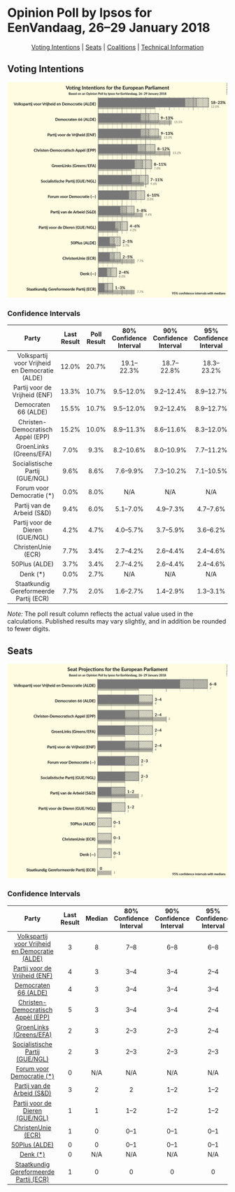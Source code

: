 # Opinion Poll by Ipsos for EenVandaag, 26–29 January 2018

<p align="center"><a href="#voting-intentions">Voting Intentions</a> | <a href="#seats">Seats</a> | <a href="#coalitions">Coalitions</a> | <a href="#technical-information">Technical Information</a></p>

## Voting Intentions

![Graph with voting intentions not yet produced](2018-01-29-Ipsos.png "Voting Intentions")

### Confidence Intervals

| Party | Last Result | Poll Result | 80% Confidence Interval | 90% Confidence Interval | 95% Confidence Interval | 99% Confidence Interval |
|:-----:|:-----------:|:-----------:|:-----------------------:|:-----------------------:|:-----------------------:|:-----------------------:|
| Volkspartij voor Vrijheid en Democratie (ALDE) | 12.0% | 20.7% | 19.1–22.3% |18.7–22.8% |18.3–23.2% |17.6–24.1% |
| Partij voor de Vrijheid (ENF) | 13.3% | 10.7% | 9.5–12.0% |9.2–12.4% |8.9–12.7% |8.4–13.4% |
| Democraten 66 (ALDE) | 15.5% | 10.7% | 9.5–12.0% |9.2–12.4% |8.9–12.7% |8.4–13.4% |
| Christen-Democratisch Appèl (EPP) | 15.2% | 10.0% | 8.9–11.3% |8.6–11.6% |8.3–12.0% |7.8–12.6% |
| GroenLinks (Greens/EFA) | 7.0% | 9.3% | 8.2–10.6% |8.0–10.9% |7.7–11.2% |7.2–11.9% |
| Socialistische Partij (GUE/NGL) | 9.6% | 8.6% | 7.6–9.9% |7.3–10.2% |7.1–10.5% |6.6–11.1% |
| Forum voor Democratie (*) | 0.0% | 8.0% | N/A |N/A |N/A |N/A |
| Partij van de Arbeid (S&D) | 9.4% | 6.0% | 5.1–7.0% |4.9–7.3% |4.7–7.6% |4.3–8.1% |
| Partij voor de Dieren (GUE/NGL) | 4.2% | 4.7% | 4.0–5.7% |3.7–5.9% |3.6–6.2% |3.2–6.7% |
| ChristenUnie (ECR) | 7.7% | 3.4% | 2.7–4.2% |2.6–4.4% |2.4–4.6% |2.2–5.1% |
| 50Plus (ALDE) | 3.7% | 3.4% | 2.7–4.2% |2.6–4.4% |2.4–4.6% |2.2–5.1% |
| Denk (*) | 0.0% | 2.7% | N/A |N/A |N/A |N/A |
| Staatkundig Gereformeerde Partij (ECR) | 7.7% | 2.0% | 1.6–2.7% |1.4–2.9% |1.3–3.1% |1.1–3.4% |

*Note:* The poll result column reflects the actual value used in the calculations. Published results may vary slightly, and in addition be rounded to fewer digits.

## Seats

![Graph with seats not yet produced](2018-01-29-Ipsos-seats.png "Seats")

### Confidence Intervals

| Party | Last Result | Median | 80% Confidence Interval | 90% Confidence Interval | 95% Confidence Interval | 99% Confidence Interval |
|:-----:|:-----------:|:------:|:-----------------------:|:-----------------------:|:-----------------------:|:-----------------------:|
| <a href="#volkspartij-voor-vrijheid-en-democratie-(alde)">Volkspartij voor Vrijheid en Democratie (ALDE)</a> | 3 | 8 | 7–8 |6–8 |6–8 |6–8 |
| <a href="#partij-voor-de-vrijheid-(enf)">Partij voor de Vrijheid (ENF)</a> | 4 | 3 | 3–4 |3–4 |2–4 |2–4 |
| <a href="#democraten-66-(alde)">Democraten 66 (ALDE)</a> | 4 | 3 | 3–4 |3–4 |3–4 |3–4 |
| <a href="#christen-democratisch-appèl-(epp)">Christen-Democratisch Appèl (EPP)</a> | 5 | 3 | 3–4 |3–4 |2–4 |2–4 |
| <a href="#groenlinks-(greens/efa)">GroenLinks (Greens/EFA)</a> | 2 | 3 | 2–3 |2–3 |2–4 |2–4 |
| <a href="#socialistische-partij-(gue/ngl)">Socialistische Partij (GUE/NGL)</a> | 2 | 3 | 2–3 |2–3 |2–3 |2–4 |
| <a href="#forum-voor-democratie-(*)">Forum voor Democratie (*)</a> | 0 | N/A | N/A |N/A |N/A |N/A |
| <a href="#partij-van-de-arbeid-(s&d)">Partij van de Arbeid (S&D)</a> | 3 | 2 | 2 |1–2 |1–2 |1–3 |
| <a href="#partij-voor-de-dieren-(gue/ngl)">Partij voor de Dieren (GUE/NGL)</a> | 1 | 1 | 1–2 |1–2 |1–2 |1–2 |
| <a href="#christenunie-(ecr)">ChristenUnie (ECR)</a> | 1 | 0 | 0–1 |0–1 |0–1 |0–1 |
| <a href="#50plus-(alde)">50Plus (ALDE)</a> | 0 | 0 | 0–1 |0–1 |0–1 |0–1 |
| <a href="#denk-(*)">Denk (*)</a> | 0 | N/A | N/A |N/A |N/A |N/A |
| <a href="#staatkundig-gereformeerde-partij-(ecr)">Staatkundig Gereformeerde Partij (ECR)</a> | 1 | 0 | 0 |0 |0 |0 |

